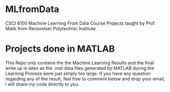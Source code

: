 # MLfromData
CSCI 6100 Machine Learning From Data Course Projects taught by Prof. Malik from Rensselaer Polytechnic Institute

# Projects done in MATLAB
This Repo only contains the the Machine Learning Results and the final write up in latex as the .mat data files generated by MATLAB during the Learning Process were just simply too large. If you have any question regarding any of the result, feel free to comment below and drop your email, I will share my code directly to you.


